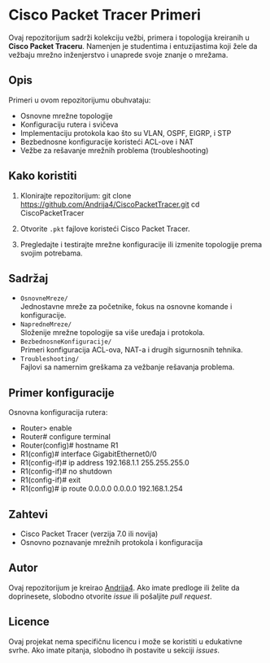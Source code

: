 # Cisco Packet Tracer Primeri

Ovaj repozitorijum sadrži kolekciju vežbi, primera i topologija kreiranih u **Cisco Packet Traceru**. Namenjen je studentima i entuzijastima koji žele da vežbaju mrežno inženjerstvo i unaprede svoje znanje o mrežama.

## Opis

Primeri u ovom repozitorijumu obuhvataju:
- Osnovne mrežne topologije
- Konfiguraciju rutera i svičeva
- Implementaciju protokola kao što su VLAN, OSPF, EIGRP, i STP
- Bezbednosne konfiguracije koristeći ACL-ove i NAT
- Vežbe za rešavanje mrežnih problema (troubleshooting)

## Kako koristiti

1. Klonirajte repozitorijum: git clone https://github.com/Andrija4/CiscoPacketTracer.git cd CiscoPacketTracer

2. Otvorite `.pkt` fajlove koristeći Cisco Packet Tracer.

3. Pregledajte i testirajte mrežne konfiguracije ili izmenite topologije prema svojim potrebama.

## Sadržaj

- `OsnovneMreze/`  
Jednostavne mreže za početnike, fokus na osnovne komande i konfiguracije.
- `NapredneMreze/`  
Složenije mrežne topologije sa više uređaja i protokola.
- `BezbednosneKonfiguracije/`  
Primeri konfiguracija ACL-ova, NAT-a i drugih sigurnosnih tehnika.
- `Troubleshooting/`  
Fajlovi sa namernim greškama za vežbanje rešavanja problema.

## Primer konfiguracije

Osnovna konfiguracija rutera:
- Router> enable 
- Router# configure terminal 
- Router(config)# hostname R1 
- R1(config)# interface GigabitEthernet0/0 
- R1(config-if)# ip address 192.168.1.1 255.255.255.0 
- R1(config-if)# no shutdown 
- R1(config-if)# exit 
- R1(config)# ip route 0.0.0.0 0.0.0.0 192.168.1.254 

## Zahtevi

- Cisco Packet Tracer (verzija 7.0 ili novija)
- Osnovno poznavanje mrežnih protokola i konfiguracija

## Autor

Ovaj repozitorijum je kreirao [Andrija4](https://github.com/Andrija4). Ako imate predloge ili želite da doprinesete, slobodno otvorite *issue* ili pošaljite *pull request*.

## Licence

Ovaj projekat nema specifičnu licencu i može se koristiti u edukativne svrhe. Ako imate pitanja, slobodno ih postavite u sekciji *issues*.

